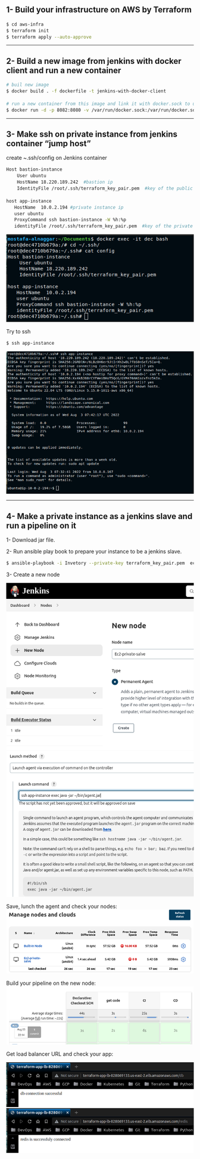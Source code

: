 ## 1- Build your infrastructure on AWS by Terraform
```bash
$ cd aws-infra
$ terraform init
$ terraform apply --auto-approve
```
---

## 2- Build a new image from jenkins with docker client and run a new container

```bash
# buil new image
$ docker build . -f dockerfile -t jenkins-with-docker-client

# run a new container from this image and link it with docker.sock to use docker inside the jenkins master
$ docker run -d -p 8082:8080 -v /var/run/docker.sock:/var/run/docker.sock jenkins-with-docker-client
```

---

## 3- Make ssh on private instance from jenkins container “jump host”

create ~.ssh/config on Jenkins container

```bash
Host bastion-instance
    User ubuntu
    HostName 18.220.189.242  #bastion ip
    IdentityFile /root/.ssh/terraform_key_pair.pem  #key of the public instance

host app-instance
   HostName  10.0.2.194 #private instance ip
   user ubuntu
   ProxyCommand ssh bastion-instance -W %h:%p
   identityFile /root/.ssh/terraform_key_pair.pem  #key of the private instance
```

<p align="center"> <img src="images/Untitled 3.png"/> </p>

Try to ssh 

```bash
$ ssh app-instance
```

<img src="images/Untitled 4.png"/>

---

## 4- Make a private instance as a jenkins slave and run a pipeline on it

1- Download jar file.<p>
2- Run ansible play book to prepare your instance to be a jenkins slave.

```bash
$ ansible-playbook -i Invetory --private-key terraform_key_pair.pem  ec2_slave_playbook.yml
```

3- Create a new node

<p align="center"> <img src="images/Untitled 6.png"/>
<img src="images/Untitled 5.png"/> </p>
Save, lunch the agent and check your nodes:
<img src="images/Untitled 7.png"/>

Build your pipeline on the new node: 
<img src="images/Untitled 10.png"/>

Get load balancer URL and check your app:
<p align="center"> <img src="images/Untitled 8.png"/>
<img src="images/Untitled 9.png"/> </p>